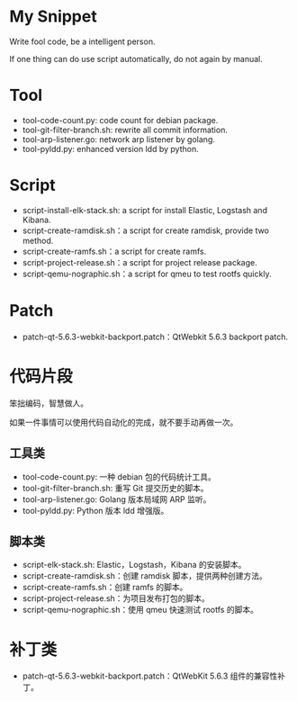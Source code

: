 # My Snippet
Write fool code, be a intelligent person.

If one thing can do use script automatically, do not again by manual.

# Tool
- tool-code-count.py: code count for debian package.
- tool-git-filter-branch.sh: rewrite all commit information.
- tool-arp-listener.go: network arp listener by golang.
- tool-pyldd.py: enhanced version ldd by python.

# Script
- script-install-elk-stack.sh: a script for install Elastic, Logstash and Kibana.
- script-create-ramdisk.sh：a script for create ramdisk, provide two method.
- script-create-ramfs.sh：a script for create ramfs.
- script-project-release.sh：a script for project release package.
- script-qemu-nographic.sh：a script for qmeu to test rootfs quickly.

# Patch
- patch-qt-5.6.3-webkit-backport.patch：QtWebkit 5.6.3 backport patch.

# 代码片段
笨拙编码，智慧做人。

如果一件事情可以使用代码自动化的完成，就不要手动再做一次。


## 工具类
- tool-code-count.py: 一种 debian 包的代码统计工具。
- tool-git-filter-branch.sh: 重写 Git 提交历史的脚本。
- tool-arp-listener.go: Golang 版本局域网 ARP 监听。
- tool-pyldd.py: Python 版本 ldd 增强版。

## 脚本类
- script-elk-stack.sh: Elastic，Logstash，Kibana 的安装脚本。
- script-create-ramdisk.sh：创建 ramdisk 脚本，提供两种创建方法。
- script-create-ramfs.sh：创建 ramfs 的脚本。
- script-project-release.sh：为项目发布打包的脚本。
- script-qemu-nographic.sh：使用 qmeu 快速测试 rootfs 的脚本。

# 补丁类
- patch-qt-5.6.3-webkit-backport.patch：QtWebKit 5.6.3 组件的兼容性补丁。
